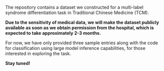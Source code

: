 The repository contains a dataset we constructed for a multi-label syndrome differentiation task in Traditional Chinese Medicine (TCM).


**Due to the sensitivity of medical data, we will make the dataset publicly available as soon as we obtain permission from the hospital, which is expected to take approximately 2-3 months.**


For now, we have only provided three sample entries along with the code for classification using large model inference capabilities, for those interested in exploring the task.


**Stay tuned!**
